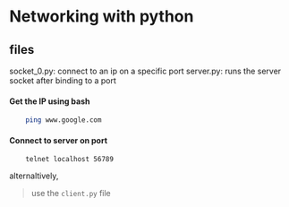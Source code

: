 # Networking with python

## files

socket_0.py: connect to an ip on a specific port
server.py: runs the server socket after binding to a port

#### Get the IP using bash

```bash
    ping www.google.com
```

#### Connect to server on port

```linux
    telnet localhost 56789
```

alternaltively,

> use the `client.py` file
